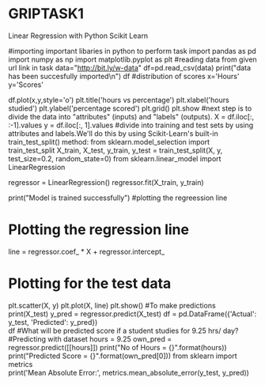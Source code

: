 # GRIPTASK1
Linear Regression with Python Scikit Learn

#importing  important libaries in python to perform task
import pandas as pd
import numpy as np
import matplotlib.pyplot as plt
#reading data from given url link in task
data="http://bit.ly/w-data"
df=pd.read_csv(data)
print("data has been succesfully imported\n")
df
#distribution of scores
x='Hours'
y='Scores'

df.plot(x,y,style='o')
plt.title('hours vs percentage')
plt.xlabel('hours studied')
plt.ylabel('percentage scored')
plt.grid()
plt.show
#next step is to divide the data into "attributes" (inputs) and "labels" (outputs).
X = df.iloc[:, :-1].values
y = df.iloc[:, 1].values
#divide into training and test sets by using attributes and labels.We'll do this by using Scikit-Learn's built-in train_test_split() method:
from sklearn.model_selection import train_test_split
X_train, X_test, y_train, y_test = train_test_split(X, y, test_size=0.2, random_state=0)
from sklearn.linear_model import LinearRegression

regressor = LinearRegression()
regressor.fit(X_train, y_train)

print("Model is trained successfully")
#plotting the regreession line
# Plotting the regression line
line = regressor.coef_ * X + regressor.intercept_

# Plotting for the test data
plt.scatter(X, y)
plt.plot(X, line)
plt.show()
#To make predictions
print(X_test)
y_pred = regressor.predict(X_test)
df = pd.DataFrame({'Actual': y_test, 'Predicted': y_pred})  
df 
#What will be predicted score if a student studies for 9.25 hrs/ day?
#Predicting with dataset
hours = 9.25
own_pred = regressor.predict([[hours]])
print("No of Hours = {}".format(hours))
print("Predicted Score = {}".format(own_pred[0]))
from sklearn import metrics  
print('Mean Absolute Error:', metrics.mean_absolute_error(y_test, y_pred)) 
